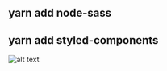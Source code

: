 ## yarn add node-sass

## yarn add styled-components

![alt text](https://cdn.discordapp.com/attachments/519183653444648986/835774958134755348/unknown.png)